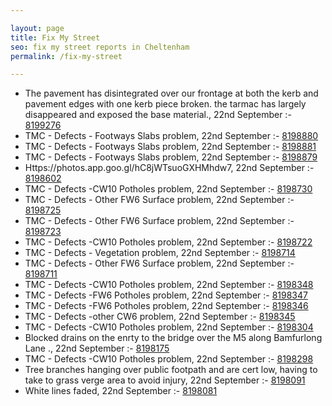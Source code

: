 ```yaml
---

layout: page
title: Fix My Street
seo: fix my street reports in Cheltenham
permalink: /fix-my-street

---
```


<!-- fix_marker starts -->

- The pavement has disintegrated over our frontage at both the kerb and pavement edges with one kerb piece broken. the tarmac has largely disappeared and exposed the base material., 22nd September :- [8199276](https://www.fixmystreet.com/report/8199276)
- TMC - Defects - Footways Slabs problem, 22nd September :- [8198880](https://www.fixmystreet.com/report/8198880)
- TMC - Defects - Footways Slabs problem, 22nd September :- [8198881](https://www.fixmystreet.com/report/8198881)
- TMC - Defects - Footways Slabs problem, 22nd September :- [8198879](https://www.fixmystreet.com/report/8198879)
- Https://photos.app.goo.gl/hC8jWTsuoGXHMhdw7, 22nd September :- [8198602](https://www.fixmystreet.com/report/8198602)
- TMC - Defects -CW10 Potholes problem, 22nd September :- [8198730](https://www.fixmystreet.com/report/8198730)
- TMC - Defects - Other FW6  Surface problem, 22nd September :- [8198725](https://www.fixmystreet.com/report/8198725)
- TMC - Defects - Other FW6  Surface problem, 22nd September :- [8198723](https://www.fixmystreet.com/report/8198723)
- TMC - Defects -CW10 Potholes problem, 22nd September :- [8198722](https://www.fixmystreet.com/report/8198722)
- TMC - Defects - Vegetation problem, 22nd September :- [8198714](https://www.fixmystreet.com/report/8198714)
- TMC - Defects - Other FW6  Surface problem, 22nd September :- [8198711](https://www.fixmystreet.com/report/8198711)
- TMC - Defects -CW10 Potholes problem, 22nd September :- [8198348](https://www.fixmystreet.com/report/8198348)
- TMC - Defects -FW6 Potholes problem, 22nd September :- [8198347](https://www.fixmystreet.com/report/8198347)
- TMC - Defects -FW6 Potholes problem, 22nd September :- [8198346](https://www.fixmystreet.com/report/8198346)
- TMC - Defects -other CW6 problem, 22nd September :- [8198345](https://www.fixmystreet.com/report/8198345)
- TMC - Defects -CW10 Potholes problem, 22nd September :- [8198304](https://www.fixmystreet.com/report/8198304)
- Blocked drains on the enrty to the bridge over the M5 along Bamfurlong Lane ., 22nd September :- [8198175](https://www.fixmystreet.com/report/8198175)
- TMC - Defects -CW10 Potholes problem, 22nd September :- [8198298](https://www.fixmystreet.com/report/8198298)
- Tree branches hanging over public footpath and are cert low, having to take to grass verge area to avoid injury, 22nd September :- [8198091](https://www.fixmystreet.com/report/8198091)
- White lines faded, 22nd September :- [8198081](https://www.fixmystreet.com/report/8198081)

<!-- fix_marker ends -->